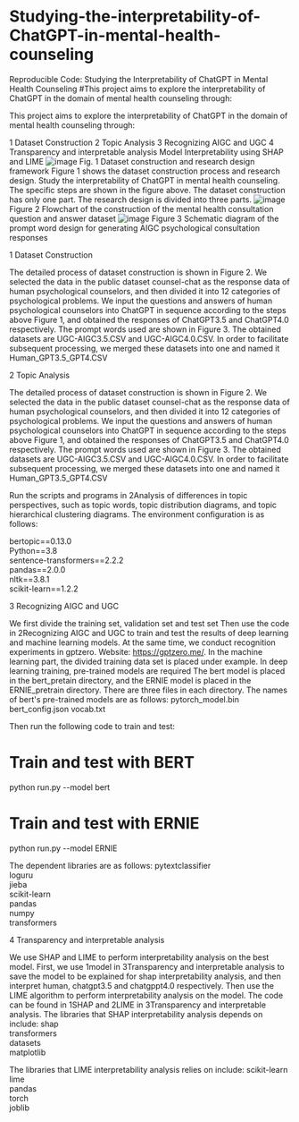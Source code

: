 # Studying-the-interpretability-of-ChatGPT-in-mental-health-counseling
Reproducible Code: Studying the Interpretability of ChatGPT in Mental Health Counseling
#This project aims to explore the interpretability of ChatGPT in the domain of mental health counseling through:

This project aims to explore the interpretability of ChatGPT in the domain of mental health counseling through:

1 Dataset Construction
2 Topic Analysis
3 Recognizing AIGC and UGC 
4 Transparency and interpretable analysis
Model Interpretability using SHAP and LIME
![image](https://github.com/user-attachments/assets/70a45159-5ec8-401d-b9e9-9f5fdaec7158)
Fig. 1 Dataset construction and research design framework
Figure 1 shows the dataset construction process and research design. Study the interpretability of ChatGPT in mental health counseling. The specific steps are shown in the figure above.
The dataset construction has only one part. The research design is divided into three parts.
![image](https://github.com/user-attachments/assets/e73265bb-0263-4a1f-bed7-d3def7fd6d72)
Figure 2 Flowchart of the construction of the mental health consultation question and answer dataset
![image](https://github.com/user-attachments/assets/11358e6d-3ece-457c-a3f7-f528ed7b101e)
Figure 3 Schematic diagram of the prompt word design for generating AIGC psychological consultation responses

1 Dataset Construction

The detailed process of dataset construction is shown in Figure 2. We selected the data in the public dataset counsel-chat as the response data of human psychological counselors, and then divided it into 12 categories of psychological problems. We input the questions and answers of human psychological counselors into ChatGPT in sequence according to the steps above Figure 1, and obtained the responses of ChatGPT3.5 and ChatGPT4.0 respectively. The prompt words used are shown in Figure 3. The obtained datasets are UGC-AIGC3.5.CSV and UGC-AIGC4.0.CSV. In order to facilitate subsequent processing, we merged these datasets into one and named it Human_GPT3.5_GPT4.CSV



2 Topic Analysis

The detailed process of dataset construction is shown in Figure 2. We selected the data in the public dataset counsel-chat as the response data of human psychological counselors, and then divided it into 12 categories of psychological problems. We input the questions and answers of human psychological counselors into ChatGPT in sequence according to the steps above Figure 1, and obtained the responses of ChatGPT3.5 and ChatGPT4.0 respectively. The prompt words used are shown in Figure 3. The obtained datasets are UGC-AIGC3.5.CSV and UGC-AIGC4.0.CSV. In order to facilitate subsequent processing, we merged these datasets into one and named it Human_GPT3.5_GPT4.CSV


Run the scripts and programs in 2Analysis of differences in topic perspectives, such as topic words, topic distribution diagrams, and topic hierarchical clustering diagrams. The environment configuration is as follows:

bertopic==0.13.0  
Python==3.8  
sentence-transformers==2.2.2  
pandas==2.0.0  
nltk==3.8.1  
scikit-learn==1.2.2

3 Recognizing AIGC and UGC 

We first divide the training set, validation set and test set
Then use the code in 2Recognizing AIGC and UGC to train and test the results of deep learning and machine learning models. At the same time, we conduct recognition experiments in gptzero. Website: https://gptzero.me/. In the machine learning part, the divided training data set is placed under example.
In deep learning training, pre-trained models are required
The bert model is placed in the bert_pretain directory, and the ERNIE model is placed in the ERNIE_pretrain directory. There are three files in each directory. The names of bert's pre-trained models are as follows:
pytorch_model.bin
bert_config.json
vocab.txt

Then run the following code to train and test:
# Train and test with BERT
python run.py --model bert

# Train and test with ERNIE
python run.py --model ERNIE

The dependent libraries are as follows:
pytextclassifier  
loguru  
jieba  
scikit-learn  
pandas  
numpy  
transformers


4 Transparency and interpretable analysis

We use SHAP and LIME to perform interpretability analysis on the best model. First, we use 1model in 3Transparency and interpretable analysis to save the model to be explained for shap interpretability analysis, and then interpret human, chatgpt3.5 and chatgppt4.0 respectively. Then use the LIME algorithm to perform interpretability analysis on the model. The code can be found in 1SHAP and 2LIME in 3Transparency and interpretable analysis.
The libraries that SHAP interpretability analysis depends on include:
shap  
transformers  
datasets  
matplotlib

The libraries that LIME interpretability analysis relies on include:
scikit-learn  
lime  
pandas  
torch  
joblib


